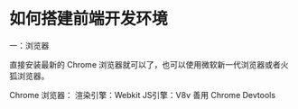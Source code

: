 ​                                

#  如何搭建前端开发环境

一：浏览器

直接安装最新的 Chrome 浏览器就可以了，也可以使用微软新一代浏览器或者火狐浏览器。

Chrome 浏览器： 渲染引擎：Webkit    JS引擎：V8v    善用 Chrome Devtools

